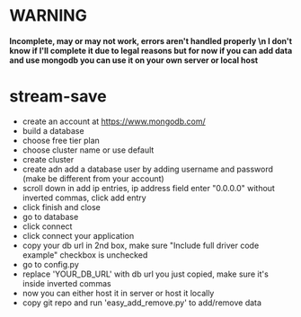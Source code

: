 # WARNING 
#### Incomplete, may or may not work, errors aren't handled properly \n I don't know if I'll complete it due to legal reasons but for now if you can add data and use mongodb you can use it on your own server or local host


# stream-save

- create an account at https://www.mongodb.com/
- build a database
- choose free tier plan
- choose cluster name or use default
- create cluster
- create adn add a database user by adding username and password (make be different from your account)
- scroll down in add ip entries, ip address field enter "0.0.0.0" without inverted commas, click add entry
- click finish and close
- go to database
- click connect
- click connect your application
- copy your db url in 2nd box, make sure "Include full driver code example" checkbox is unchecked
- go to config.py
- replace 'YOUR_DB_URL' with db url you just copied, make sure it's inside inverted commas
- now you can either host it in server or host it locally
- copy git repo and run 'easy_add_remove.py' to add/remove data
